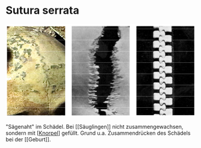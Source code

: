 # Sutura serrata

![](attachments/Suttura%20serrata.png)

"Sägenaht" im Schädel. Bei [[Säuglingen]] nicht zusammengewachsen, sondern mit [[Knorpel]] gefüllt.
Grund u.a. Zusammendrücken des Schädels bei der [[Geburt]].

[//begin]: # "Autogenerated link references for markdown compatibility"
[Knorpel]: Knorpel "Knorpel"
[//end]: # "Autogenerated link references"